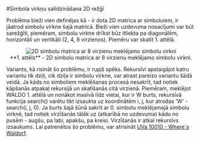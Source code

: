 #Simbola virkņu salīdzināšana 2D režģī

Problēma bieži vien definējas kā - ir dota 2D matrica ar simboluiem, ir jāatrod simbolu virkne šajā matricā. Bieži vien uzdevuma nosacījumi var būt sarežģīti, piemēram, simbolu virkne drīkst būz itliekta pa diagonālēm, horizontāli un vertikāli (2, 4, 8 virzienos). Piemēru var skatīt 1. attēlā.

<center><img alt="2D simbolu matrica ar 8 virzienu meklējamo simbolu virkni" src="/media/theory/2d_array.png" /></center>

<center>**1. attēls** - 2D simbolu matrica ar 8 virzienu meklējamo simbolu virkni.</center>

Variants, kā risināt šo problēmu, ir rupjš spēks. Rekursīvi apstaigājot katru variantu tik dziļi, cik dziļa ir simbolu virkne, var atrast pareizo variantu šādā veidā. Ja kāds no simboliem meklēšanas procesā nesakrīt, tad notiek kāpšanās atpakaļ rekursijā un skatīšanās citā virzienā. Piemēram, meklējot WALDO 1. attēlā un nonākot masīvā līdz vietai, kur ir W burts, rekursīvā funkcija search() varētu tikt izsaukta uz koordinātēm i, j, kur atrodas 'W' - search(i, j, 0). Ja burts šajā šūnā sakrīt ar 0. simbolu meklējamajā simbolu virknē, tad notiek virzīšanās tālāk uz (atkarībā no uzdevuma) kādu no pusēm - augšu, pa labi, apakšu, pa kreisi. Virzīšanās ir atkal rekursīvs izsaukums. Lai patrenētos šo problēmu, var atrisināt <a href="" target="_blank">UVa 10010  - Where`s Waldorf</a>.